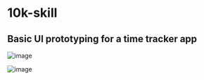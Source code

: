 # 10k-skill

## Basic UI prototyping for a time tracker app

![image](https://github.com/user-attachments/assets/7b1441f2-8e24-4c9d-b5cb-55d17b734a90)

![image](https://github.com/user-attachments/assets/e87abada-1a9c-4671-badf-fcd55a3e422e)
